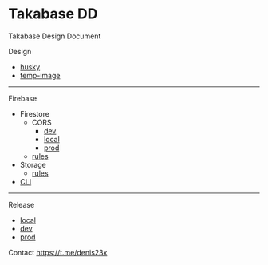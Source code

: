 # Takabase DD

Takabase Design Document

Design

- [husky](design/husky.md)
- [temp-image](design/temp-image.md)

___

Firebase

- Firestore
  - CORS
    - [dev](firebase/firestore/cors/dev.md)
    - [local](firebase/firestore/cors/local.md)
    - [prod](firebase/firestore/cors/prod.md)
  - [rules](firebase/firestore/rules.md)
- Storage
  - [rules](firebase/storage/rules.md)
- [CLI](firebase/cli.md)

___

Release

- [local](release/local.md)
- [dev](release/dev.md)
- [prod](release/prod.md)
 
Contact https://t.me/denis23x
